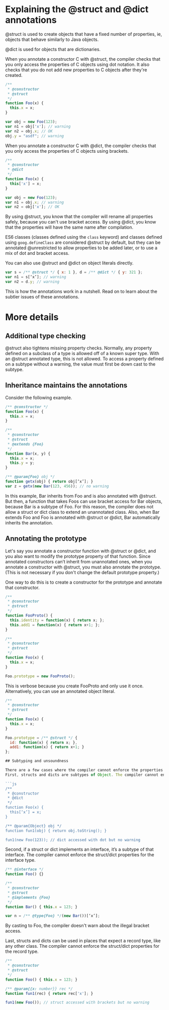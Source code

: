 # Explaining the @struct and @dict annotations

@struct is used to create objects that have a fixed number of properties, ie, objects that behave similarly to Java objects.

@dict is used for objects that are dictionaries.

When you annotate a constructor C with @struct, the compiler checks that you only access the properties of C objects using dot notation. It also checks that you do not add new properties to C objects after they're created.

```js
/** 
 * @constructor
 * @struct
 */
function Foo(x) {
  this.x = x;
}

var obj = new Foo(123);
var n1 = obj['x']; // warning
var n2 = obj.x; // OK
obj.y = "asdf"; // warning
```

When you annotate a constructor C with @dict, the compiler checks that you only access the properties of C objects using brackets.

```js
/** 
 * @constructor
 * @dict
 */
function Foo(x) {
  this['x'] = x;
}

var obj = new Foo(123);
var n1 = obj.x; // warning
var n2 = obj['x']; // OK
```

By using @struct, you know that the compiler will rename all properties safely, because you can't use bracket access. By using @dict, you know that the properties will have the same name after compilation.

ES6 classes (classes defined using the `class` keyword) and classes defined using `goog.defineClass` are considered @struct by default, but they can be annotated @unrestricted to allow properties to be added later, or to use a mix of dot and bracket access.

You can also use @struct and @dict on object literals directly.

```js
var s = /** @struct */ { x: 1 }, d = /** @dict */ { y: 321 };
var n1 = s[‘x’]; // warning
var n2 = d.y; // warning
```

This is how the annotations work in a nutshell. Read on to learn about the subtler issues of these annotations.

# More details

## Additional type checking

@struct also tightens missing property checks.  Normally, any property defined on a subclass of a type is allowed off of a known super type.  With an @struct annotated type, this is not allowed.  To access a property defined on a subtype without a warning, the value must first be down cast to the subtype.


## Inheritance maintains the annotations

Consider the following example.

```js
/** @constructor */
function Foo(x) {
  this.x = x;
}

/** 
 * @constructor
 * @struct
 * @extends {Foo}
 */
function Bar(x, y) {
  this.x = x;
  this.y = y;
}

/** @param{Foo} obj */
function getx(obj) { return obj[‘x’]; }
var z = getx(new Bar(123, 456)); // no warning
```

In this example, Bar inherits from Foo and is also annotated with @struct. But then, a function that takes Foos can use bracket access for Bar objects, because Bar is a subtype of Foo. For this reason, the compiler does not allow a struct or dict class to extend an unannotated class. Also, when Bar extends Foo and Foo is annotated with @struct or @dict, Bar automatically inherits the annotation.

## Annotating the prototype

Let's say you annotate a constructor function with @struct or @dict, and you also want to modify the prototype property of that function. Since annotated constructors can’t inherit from unannotated ones, when you annotate a constructor with @struct, you must also annotate the prototype. (This is not necessary if you don't change the default prototype property.)

One way to do this is to create a constructor for the prototype and annotate that constructor.

```js
/** 
 * @constructor
 * @struct
 */
function FooProto() {
  this.identity = function(x) { return x; };
  this.add1 = function(x) { return x+1; };
}

/** 
 * @constructor
 * @struct
 */
function Foo(x) {
  this.x = x;
}

Foo.prototype = new FooProto();
```

This is verbose because you create FooProto and only use it once. Alternatively, you can use an annotated object literal.

```js
/** 
 * @constructor
 * @struct
 */
function Foo(x) {
  this.x = x;
}

Foo.prototype = /** @struct */ {
  id: function(x) { return x; },
  add1: function(x) { return x+1; }
};

## Subtyping and unsoundness

There are a few cases where the compiler cannot enforce the properties of structs and dicts. Fixing those cases would require breaking changes to the type system, so we decided to live with some missed checks. 
First, structs and dicts are subtypes of Object. The compiler cannot enforce the struct/dict properties for the Object type.

```js
/** 
 * @constructor
 * @dict
 */
function Foo(x) {
  this[‘x’] = x;
}

/** @param{Object} obj */
function fun1(obj) { return obj.toString(); }

fun1(new Foo(123)); // dict accessed with dot but no warning
```

Second, if a struct or dict implements an interface, it’s a subtype of that interface. The compiler cannot enforce the struct/dict properties for the interface type.

```js
/** @interface */
function Foo() {}

/**
 * @constructor
 * @struct
 * @implements {Foo}
 */
function Bar() { this.x = 123; }

var n = /** @type{Foo} */(new Bar())[‘x’];
```

By casting to Foo, the compiler doesn't warn about the illegal bracket access.

Last, structs and dicts can be used in places that expect a record type, like any other class. The compiler cannot enforce the struct/dict properties for the record type.

```js
/** 
 * @constructor
 * @struct
 */
function Foo() { this.x = 123; }

/** @param{{x: number}} rec */
function fun1(rec) { return rec['x']; }

fun1(new Foo()); // struct accessed with brackets but no warning